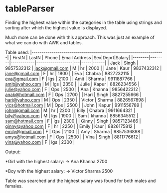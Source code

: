 # tableParser

Finding the highest value within the categories in the table using strings and sorting after which the highest value is displayed. 

Much more can be done with this approach. This was just an example of what we can do with AWK and tables.

Table used:
|------------------------------------------------------------------|
| FirstN | LastN  |   Phone    | Email Address    |Sex|Deprt|Salary|
|--------|--------|------------|------------------|---|-----|------|
| Jack   | Singh  | 9857532312 | jack@gmail.com   | M | hr  | 2000 |
| Jane   | Kaur   | 9837432312 | jane@gmail.com   | F | hr  | 1800 |
| Eva    | Chabra | 8827232115 | eva@gmail.com    | F | lgs | 2100 |
| Amit   | Sharma | 9911887766 | amit@yahoo.com   | M | lgs | 2350 |
| Julie  | Kapur  | 8826234556 | julie@yahoo.com  | F | Ops | 2500 |
| Ana    | Khanna | 9856422312 | anak@hotmail.com | F | Ops | 2700 |
| Hari   | Singh  | 8827255666 | hari@yahoo.com   | M | Ops | 2350 |
| Victor | Sharma | 8826567898 | vics@hotmail.com | M | Ops | 2500 |
| John   | Kapur  | 9911556789 | john@gmail.com   | M | hr  | 2200 |
| Billy  | Chabra | 9911664321 | bily@yahoo.com   | M | lgs | 1900 |
| Sam    | khanna | 8856345512 | sam@hotmail.com  | F | lgs | 2300 |
| Ginny  | Singh  | 9857123466 | ginny@yahoo.com  | F | hr  | 2250 |
| Emily  | Kaur   | 8826175812 | emily@gmail.com  | F | Ops | 2100 |
| Amy    | Sharma | 9857536898 | amys@hotmail.com | F | Ops | 2500 |
| Vina   | Singh  | 8811776612 | vina@yahoo.com   | F | lgs | 2300 |

Output: 

*Girl with the highest salary: -> Ana Khanna 2700

*Boy with the highest salary: -> Victor Sharma 2500

Table was searched and the highest salary was found for both males and females.
